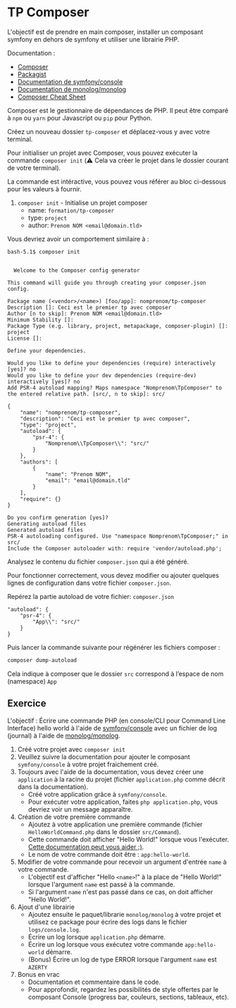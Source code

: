 # TP Composer

L'objectif est de prendre en main composer, installer un composant symfony en dehors de symfony et utiliser une
librairie PHP.

Documentation :

* [Composer](https://getcomposer.org/)
* [Packagist](https://packagist.org/)
* [Documentation de symfony/console](https://symfony.com/doc/6.3/components/console.html)
* [Documentation de monolog/monolog](https://github.com/Seldaek/monolog#monolog---logging-for-php-)
* [Composer Cheat Sheet](http://composer.json.jolicode.com/)

Composer est le gestionnaire de dépendances de PHP. Il peut être comparé à `npm` ou `yarn` pour Javascript ou `pip`
pour Python.

Créez un nouveau dossier `tp-composer` et déplacez-vous y avec votre terminal.

Pour initialiser un projet avec Composer, vous pouvez exécuter la commande `composer init` (⚠️ Cela va créer le projet
dans le dossier courant de votre terminal).

La commande est intéractive, vous pouvez vous référer au bloc ci-dessous pour les valeurs à fournir.

1. `composer init` - Initialise un projet composer
    - name: `formation/tp-composer`
    - type: `project`
    - author: `Prenom NOM <email@domain.tld>`

Vous devriez avoir un comportement similaire à :

```
bash-5.1$ composer init


  Welcome to the Composer config generator  

This command will guide you through creating your composer.json config.

Package name (<vendor>/<name>) [foo/app]: nomprenom/tp-composer
Description []: Ceci est le premier tp avec composer
Author [n to skip]: Prenom NOM <email@domain.tld>
Minimum Stability []: 
Package Type (e.g. library, project, metapackage, composer-plugin) []: project
License []: 

Define your dependencies.

Would you like to define your dependencies (require) interactively [yes]? no
Would you like to define your dev dependencies (require-dev) interactively [yes]? no
Add PSR-4 autoload mapping? Maps namespace "Nomprenom\TpComposer" to the entered relative path. [src/, n to skip]: src/

{
    "name": "nomprenom/tp-composer",
    "description": "Ceci est le premier tp avec composer",
    "type": "project",
    "autoload": {
        "psr-4": {
            "Nomprenom\\TpComposer\\": "src/"
        }
    },
    "authors": [
        {
            "name": "Prenom NOM",
            "email": "email@domain.tld"
        }
    ],
    "require": {}
}

Do you confirm generation [yes]? 
Generating autoload files
Generated autoload files
PSR-4 autoloading configured. Use "namespace Nomprenom\TpComposer;" in src/
Include the Composer autoloader with: require 'vendor/autoload.php';
```

Analysez le contenu du fichier `composer.json` qui a été généré.

Pour fonctionner correctement, vous devez modifier ou ajouter quelques lignes de configuration dans votre
fichier `composer.json`.

Repérez la partie autoload de votre fichier: `composer.json`

```
"autoload": {
    "psr-4": {
        "App\\": "src/"
    }
}
```

Puis lancer la commande suivante pour régénérer les fichiers composer :

```bash
composer dump-autoload
```

Cela indique à composer que le dossier `src` correspond à l’espace de nom (namespace) `App`

## Exercice

L'objectif : Écrire une commande PHP (en console/CLI pour Command Line Interface) hello world à l'aide de
[symfony/console](https://packagist.org/packages/symfony/console) avec un fichier de log (journal) à
l'aide de [monolog/monolog](https://packagist.org/packages/monolog/monolog).

1. Créé votre projet avec `composer init`
2. Veuillez suivre la documentation pour ajouter le composant `symfony/console` à votre projet fraichement créé.
3. Toujours avec l'aide de la documentation, vous devez créer une `application` à la racine du projet
   (fichier `application.php` comme décrit dans la documentation).
    - Créé votre application grâce à `symfony/console`.
    - Pour exécuter votre application, faites `php application.php`, vous devriez voir un message apparaître.
4. Création de votre première commande
    - Ajoutez à votre application une première commande (fichier `HelloWorldCommand.php` dans le dossier `src/Command`).
    - Cette commande doit afficher "Hello World!" lorsque vous l'exécuter.
      [Cette documentation peut vous aider ;)](https://symfony.com/doc/current/console.html).
    - Le nom de votre commande doit être : `app:hello-world`.
5. Modifier de votre commande pour recevoir un argument d'entrée `name` à votre commande.
    - L'objectif est d'afficher "Hello `<name>`!" à la place de "Hello World!" lorsque l'argument `name` est passé à
      la commande.
    - Si l'argument `name` n'est pas passé dans ce cas, on doit afficher "Hello World!".
6. Ajout d'une librairie
    - Ajoutez ensuite le paquet/librarie `monolog/monolog` à votre projet et utilisez ce package pour écrire des logs
      dans le fichier `logs/console.log`.
    - Écrire un log lorsque `application.php` démarre.
    - Écrire un log lorsque vous exécutez votre commande `app:hello-world` démarre.
    - (Bonus) Écrire un log de type ERROR lorsque l'argument `name` est `AZERTY`
7. Bonus en vrac
    - Documentation et commentaire dans le code.
    - Pour approfondir, regardez les possibilités de style offertes par le composant Console (progress bar, couleurs,
      sections, tableaux, etc).
